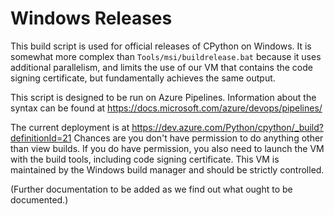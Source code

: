 # Windows Releases

This build script is used for official releases of CPython on Windows.
It is somewhat more complex than `Tools/msi/buildrelease.bat` because it uses additional parallelism,
and limits the use of our VM that contains the code signing certificate,
but fundamentally achieves the same output.

This script is designed to be run on Azure Pipelines.
Information about the syntax can be found at https://docs.microsoft.com/azure/devops/pipelines/

The current deployment is at https://dev.azure.com/Python/cpython/_build?definitionId=21
Chances are you don't have permission to do anything other than view builds.
If you do have permission, you also need to launch the VM with the build tools, including code signing certificate.
This VM is maintained by the Windows build manager and should be strictly controlled.

(Further documentation to be added as we find out what ought to be documented.)
